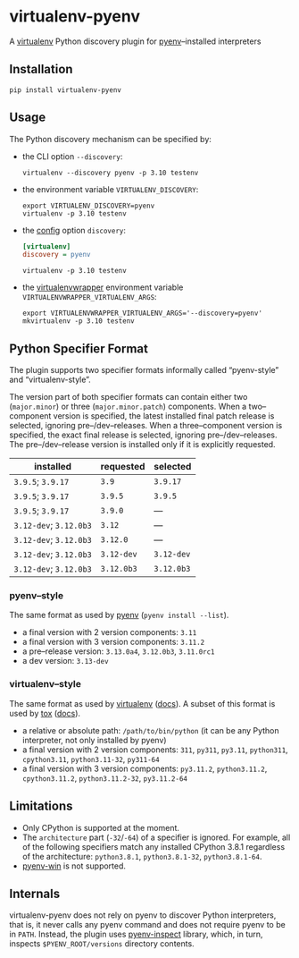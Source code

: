 # virtualenv-pyenv

A [virtualenv][virtualenv] Python discovery plugin for [pyenv][pyenv]–installed interpreters

## Installation

```shell
pip install virtualenv-pyenv
```

## Usage

The Python discovery mechanism can be specified by:

* the CLI option `--discovery`:
  ```shell
  virtualenv --discovery pyenv -p 3.10 testenv
  ```

* the environment variable `VIRTUALENV_DISCOVERY`:
  ```shell
  export VIRTUALENV_DISCOVERY=pyenv
  virtualenv -p 3.10 testenv
  ```

* the [config][virtualenv-docs-config-file] option `discovery`:
  ```ini
  [virtualenv]
  discovery = pyenv
  ```

  ```shell
  virtualenv -p 3.10 testenv
  ```

* the [virtualenvwrapper][virtualenvwrapper] environment variable `VIRTUALENVWRAPPER_VIRTUALENV_ARGS`:
  ```shell
  export VIRTUALENVWRAPPER_VIRTUALENV_ARGS='--discovery=pyenv'
  mkvirtualenv -p 3.10 testenv
  ```

## Python Specifier Format

The plugin supports two specifier formats informally called “pyenv-style” and “virtualenv-style”.

The version part of both specifier formats can contain either two (`major.minor`) or three (`major.minor.patch`) components. When a two–component version is specified, the latest installed final patch release is selected, ignoring pre–/dev–releases. When a three–component version is specified, the exact final release is selected, ignoring pre–/dev–releases. The pre–/dev–release version is installed only if it is explicitly requested.

|installed             |requested |selected  |
|----------------------|----------|----------|
|`3.9.5`; `3.9.17`     |`3.9`     |`3.9.17`  |
|`3.9.5`; `3.9.17`     |`3.9.5`   |`3.9.5`   |
|`3.9.5`; `3.9.17`     |`3.9.0`   |—         |
|`3.12-dev`; `3.12.0b3`|`3.12`    |—         |
|`3.12-dev`; `3.12.0b3`|`3.12.0`  |—         |
|`3.12-dev`; `3.12.0b3`|`3.12-dev`|`3.12-dev`|
|`3.12-dev`; `3.12.0b3`|`3.12.0b3`|`3.12.0b3`|

### pyenv–style

The same format as used by [pyenv][pyenv] (`pyenv install --list`).

* a final version with 2 version components: `3.11`
* a final version with 3 version components: `3.11.2`
* a pre–release version: `3.13.0a4`, `3.12.0b3`, `3.11.0rc1`
* a dev version: `3.13-dev`

### virtualenv–style

The same format as used by [virtualenv][virtualenv] ([docs][virtualenv-docs-specifier-format]). A subset of this format is used by [tox][tox] ([docs][tox-docs-testenv-factors]).

* a relative or absolute path: `/path/to/bin/python` (it can be any Python interpreter, not only installed by pyenv)
* a final version with 2 version components: `311`, `py311`, `py3.11`, `python311`, `cpython3.11`, `python3.11-32`, `py311-64`
* a final version with 3 version components: `py3.11.2`, `python3.11.2`, `cpython3.11.2`, `python3.11.2-32`, `py3.11.2-64`

## Limitations

* Only CPython is supported at the moment.
* The `architecture` part (`-32`/`-64`) of a specifier is ignored. For example, all of the following specifiers match any installed CPython 3.8.1 regardless of the architecture: `python3.8.1`, `python3.8.1-32`, `python3.8.1-64`.
* [pyenv-win][pyenv-win] is not supported.

## Internals

virtualenv-pyenv does not rely on pyenv to discover Python interpreters, that is, it never calls any pyenv command and does not require pyenv to be in `PATH`. Instead, the plugin uses [pyenv-inspect][pyenv-inspect] library, which, in turn, inspects `$PYENV_ROOT/versions` directory contents.


[virtualenv]: https://virtualenv.pypa.io/
[pyenv]: https://github.com/pyenv/pyenv
[virtualenvwrapper]: https://virtualenvwrapper.readthedocs.io/en/latest/
[tox]: https://tox.wiki/en/latest/
[pyenv-inspect]: https://github.com/un-def/pyenv-inspect
[pyenv-win]: https://github.com/pyenv-win/pyenv-win
[virtualenv-docs-config-file]: https://virtualenv.pypa.io/en/latest/cli_interface.html#configuration-file
[virtualenv-docs-specifier-format]: https://virtualenv.pypa.io/en/latest/user_guide.html#python-discovery
[tox-docs-testenv-factors]: https://tox.wiki/en/latest/user_guide.html#test-environments
